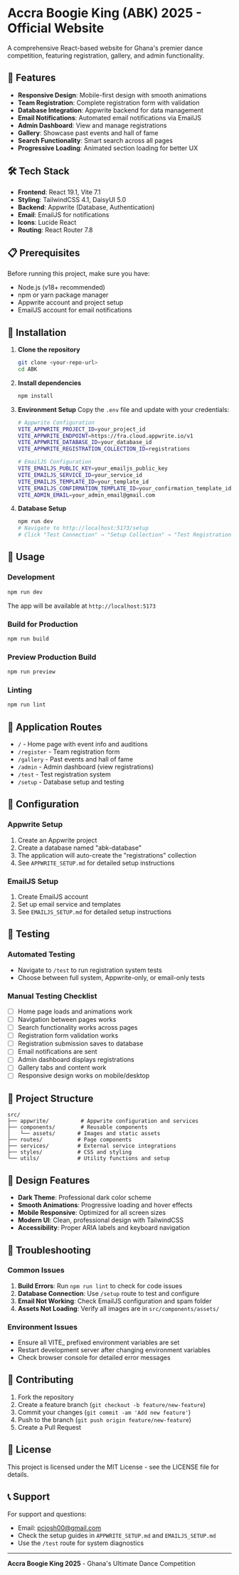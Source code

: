 # Accra Boogie King (ABK) 2025 - Official Website

A comprehensive React-based website for Ghana's premier dance competition, featuring registration, gallery, and admin functionality.

## 🚀 Features

- **Responsive Design**: Mobile-first design with smooth animations
- **Team Registration**: Complete registration form with validation
- **Database Integration**: Appwrite backend for data management  
- **Email Notifications**: Automated email notifications via EmailJS
- **Admin Dashboard**: View and manage registrations
- **Gallery**: Showcase past events and hall of fame
- **Search Functionality**: Smart search across all pages
- **Progressive Loading**: Animated section loading for better UX

## 🛠 Tech Stack

- **Frontend**: React 19.1, Vite 7.1
- **Styling**: TailwindCSS 4.1, DaisyUI 5.0
- **Backend**: Appwrite (Database, Authentication)
- **Email**: EmailJS for notifications
- **Icons**: Lucide React
- **Routing**: React Router 7.8

## 📋 Prerequisites

Before running this project, make sure you have:

- Node.js (v18+ recommended)
- npm or yarn package manager
- Appwrite account and project setup
- EmailJS account for email notifications

## 🔧 Installation

1. **Clone the repository**
   ```bash
   git clone <your-repo-url>
   cd ABK
   ```

2. **Install dependencies**
   ```bash
   npm install
   ```

3. **Environment Setup**
   Copy the `.env` file and update with your credentials:
   ```bash
   # Appwrite Configuration
   VITE_APPWRITE_PROJECT_ID=your_project_id
   VITE_APPWRITE_ENDPOINT=https://fra.cloud.appwrite.io/v1
   VITE_APPWRITE_DATABASE_ID=your_database_id
   VITE_APPWRITE_REGISTRATION_COLLECTION_ID=registrations

   # EmailJS Configuration
   VITE_EMAILJS_PUBLIC_KEY=your_emailjs_public_key
   VITE_EMAILJS_SERVICE_ID=your_service_id
   VITE_EMAILJS_TEMPLATE_ID=your_template_id
   VITE_EMAILJS_CONFIRMATION_TEMPLATE_ID=your_confirmation_template_id
   VITE_ADMIN_EMAIL=your_admin_email@gmail.com
   ```

4. **Database Setup**
   ```bash
   npm run dev
   # Navigate to http://localhost:5173/setup
   # Click "Test Connection" → "Setup Collection" → "Test Registration"
   ```

## 🚀 Usage

### Development
```bash
npm run dev
```
The app will be available at `http://localhost:5173`

### Build for Production
```bash
npm run build
```

### Preview Production Build
```bash
npm run preview
```

### Linting
```bash
npm run lint
```

## 📱 Application Routes

- `/` - Home page with event info and auditions
- `/register` - Team registration form
- `/gallery` - Past events and hall of fame
- `/admin` - Admin dashboard (view registrations)
- `/test` - Test registration system
- `/setup` - Database setup and testing

## 🔧 Configuration

### Appwrite Setup
1. Create an Appwrite project
2. Create a database named "abk-database"
3. The application will auto-create the "registrations" collection
4. See `APPWRITE_SETUP.md` for detailed setup instructions

### EmailJS Setup
1. Create EmailJS account
2. Set up email service and templates
3. See `EMAILJS_SETUP.md` for detailed setup instructions

## 🧪 Testing

### Automated Testing
- Navigate to `/test` to run registration system tests
- Choose between full system, Appwrite-only, or email-only tests

### Manual Testing Checklist
- [ ] Home page loads and animations work
- [ ] Navigation between pages works
- [ ] Search functionality works across pages
- [ ] Registration form validation works
- [ ] Registration submission saves to database
- [ ] Email notifications are sent
- [ ] Admin dashboard displays registrations
- [ ] Gallery tabs and content work
- [ ] Responsive design works on mobile/desktop

## 📁 Project Structure

```
src/
├── appwrite/          # Appwrite configuration and services
├── components/        # Reusable components
│   └── assets/       # Images and static assets
├── routes/           # Page components
├── services/         # External service integrations
├── styles/           # CSS and styling
└── utils/            # Utility functions and setup
```

## 🎨 Design Features

- **Dark Theme**: Professional dark color scheme
- **Smooth Animations**: Progressive loading and hover effects
- **Mobile Responsive**: Optimized for all screen sizes
- **Modern UI**: Clean, professional design with TailwindCSS
- **Accessibility**: Proper ARIA labels and keyboard navigation

## 🚨 Troubleshooting

### Common Issues

1. **Build Errors**: Run `npm run lint` to check for code issues
2. **Database Connection**: Use `/setup` route to test and configure
3. **Email Not Working**: Check EmailJS configuration and spam folder
4. **Assets Not Loading**: Verify all images are in `src/components/assets/`

### Environment Issues
- Ensure all VITE_ prefixed environment variables are set
- Restart development server after changing environment variables
- Check browser console for detailed error messages

## 🤝 Contributing

1. Fork the repository
2. Create a feature branch (`git checkout -b feature/new-feature`)
3. Commit your changes (`git commit -am 'Add new feature'`)
4. Push to the branch (`git push origin feature/new-feature`)
5. Create a Pull Request

## 📄 License

This project is licensed under the MIT License - see the LICENSE file for details.

## 📞 Support

For support and questions:
- Email: pcjosh00@gmail.com
- Check the setup guides in `APPWRITE_SETUP.md` and `EMAILJS_SETUP.md`
- Use the `/test` route for system diagnostics

---

**Accra Boogie King 2025** - Ghana's Ultimate Dance Competition
